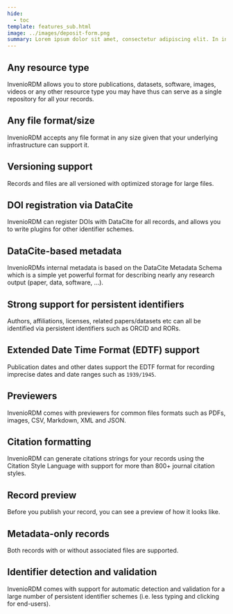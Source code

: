 ```yaml
---
hide:
  - toc
template: features_sub.html
image: ../images/deposit-form.png
summary: Lorem ipsum dolor sit amet, consectetur adipiscing elit. In interdum tellus vitae felis placerat cursus. Maecenas venenatis semper volutpat.
---
```


## Any resource type
InvenioRDM allows you to store publications, datasets,
  software, images, videos or any other resource type you may have thus can
  serve as a single repository for all your records.

## Any file format/size
InvenioRDM accepts any file format in any size given
  that your underlying infrastructure can support it.

## Versioning support
Records and files are all versioned with optimized
  storage for large files.

## DOI registration via DataCite
InvenioRDM can register DOIs with DataCite
  for all records, and allows you to write plugins for other identifier schemes.

## DataCite-based metadata
InvenioRDMs internal metadata is based on the
  DataCite Metadata Schema which is a simple yet powerful format for describing
  nearly any research output (paper, data, software, ...).

## Strong support for persistent identifiers
Authors, affiliations, licenses,
  related papers/datasets etc can all be identified via persistent identifiers
  such as ORCID and RORs.

## Extended Date Time Format (EDTF) support
Publication dates and other dates
   support the EDTF format for recording imprecise dates and date ranges such
   as ``1939/1945``.

## Previewers
InvenioRDM comes with previewers for common files formats such
  as PDFs, images, CSV, Markdown, XML and JSON.

## Citation formatting
InvenioRDM can generate citations strings for your
  records using the Citation Style Language with support for more than 800+
  journal citation styles.

## Record preview
Before you publish your record, you can see a preview of
  how it looks like.

## Metadata-only records
Both records with or without associated files are
  supported.

## Identifier detection and validation
InvenioRDM comes with support for automatic detection and validation for a large number of persistent identifier
  schemes (i.e. less typing and clicking for end-users).